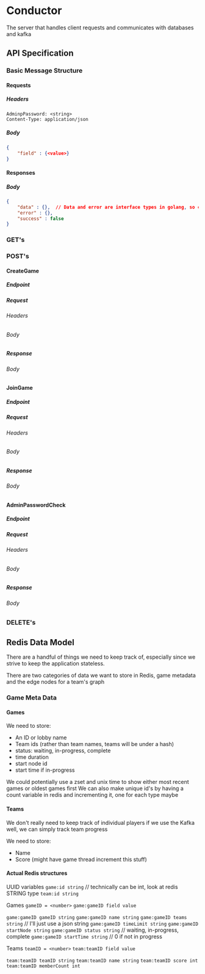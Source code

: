 # Conductor
The server that handles client requests and communicates with databases and kafka

## API Specification

### Basic Message Structure

#### Requests
##### Headers
```
AdminpPassword: <string>
Content-Type: application/json
```
##### Body
```json
{
    "field" : {<value>}
}
```
#### Responses

##### Body
```json
{
    "data" : {},  // Data and error are interface types in golang, so could be string or map or array, etc
    "error" : {},
    "success" : false
}
```

### GET's

### POST's

#### CreateGame

##### Endpoint

##### Request

###### Headers
###### Body

##### Response

###### Body

#### JoinGame

##### Endpoint

##### Request

###### Headers
###### Body

##### Response

###### Body

#### AdminPasswordCheck

##### Endpoint

##### Request

###### Headers
###### Body

##### Response

###### Body

### DELETE's

## Redis Data Model

There are a handful of things we need to keep track of, especially since we strive to keep the application stateless.

There are two categories of data we want to store in Redis, game metadata and the edge nodes for a team's graph

### Game Meta Data

#### Games

We need to store:
- An ID or lobby name
- Team ids (rather than team names, teams will be under a hash)
- status: waiting, in-progress, complete
- time duration
- start node id
- start time if in-progress

We could potentially use a zset and unix time to show either most recent games or oldest games first
We can also make unique id's by having a count variable in redis and incrementing it, one for each type maybe

#### Teams

We don't really need to keep track of individual players if we use the Kafka well, we can simply track team progress

We need to store:
- Name
- Score (might have game thread increment this stuff)

#### Actual Redis structures
UUID variables
`game:id string` // technically can be int, look at redis STRING type
`team:id string`

Games
`gameID = <number>`
`game:gameID field value`

`game:gameID gameID string`
`game:gameID name string`
`game:gameID teams string` // I'll just use a json string
`game:gameID timeLimit string`
`game:gameID startNode string`
`game:gameID status string` // waiting, in-progress, complete
`game:gameID startTime string` // 0 if not in progress

Teams
`teamID = <number>`
`team:teamID field value`

`team:teamID teamID string`
`team:teamID name string`
`team:teamID score int`
`team:teamID memberCount int`
